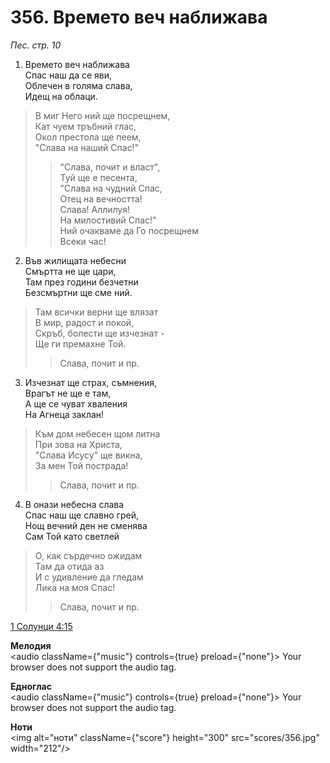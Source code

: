 # 356. Времето веч наближава

_Пес. стр. 10_

1. Времето веч наближава  
Спас наш да се яви,  
Облечен в голяма слава,  
Идещ на облаци.  

> В миг Него ний ще посрещнем,  
> Кат чуем тръбний глас,  
> Окол престола ще пеем,  
> "Слава на наший Спас!"  
> > "Слава, почит и власт",  
> > Туй ще е песента,  
> > "Слава на чудний Спас,  
> > Отец на вечността!  
> > Слава! Аллилуя!  
> > На милостивий Спас!"          
> > Ний очакваме да Го посрещнем  
> > Всеки час!  

2. Във жилищата небесни  
Смъртта не ще цари,  
Там през години безчетни  
Безсмъртни ще сме ний.  

> Там всички верни ще влязат  
> В мир, радост и покой,  
> Скръб, болести ще изчезнат -  
> Ще ги премахне Той.  
> > Слава, почит и пр.  

3. Изчезнат ще страх, съмнения,  
Врагът не ще е там,  
А ще се чуват хваления  
На Агнеца заклан!  

> Към дом небесен щом литна  
> При зова на Христа,  
> "Слава Исусу" ще викна,  
> За мен Той пострада!  
> > Слава, почит и пр.  

4. В онази небесна слава  
Спас наш ще славно грей,  
Нощ вечний ден не сменява  
Сам Той като светлей  

> О, как сърдечно ожидам  
> Там да отида аз  
> И с удивление да гледам  
> Лика на моя Спас!  
> > Слава, почит и пр.

[1 Солунци 4:15](http://biblia.bg/index.php?k=59&g=4&s=15)

**Мелодия**  
<audio className={"music"} controls={true} preload={"none"}>
    <source src="mp3/356.mp3" type="audio/mpeg"/>
    Your browser does not support the audio tag.
</audio>

**Едноглас**  
<audio className={"music"} controls={true} preload={"none"}>
    <source src="transp/356.mp3" type="audio/mpeg"/>
    Your browser does not support the audio tag.
</audio>

**Ноти**  
<img alt="ноти" className={"score"} height="300" src="scores/356.jpg" width="212"/>

